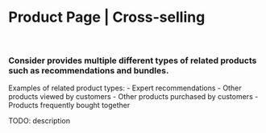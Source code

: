 # Product Page | Cross-selling
<br>


### Consider provides multiple different types of related products such as recommendations and bundles.

Examples of related product types:
	- Expert recommendations
	- Other products viewed by customers
	- Other products purchased by customers
	- Products frequently bought together

TODO: description

<br>



